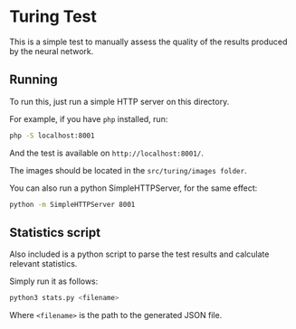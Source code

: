 # Turing Test

This is a simple test to manually assess the quality of the results produced by the neural network.

## Running

To run this, just run a simple HTTP server on this directory.

For example, if you have `php` installed, run:
```bash
php -S localhost:8001
```
And the test is available on `http://localhost:8001/`.

The images should be located in the `src/turing/images folder`.

You can also run a python SimpleHTTPServer, for the same effect:

```bash
python -m SimpleHTTPServer 8001
```

## Statistics script

Also included is a python script to parse the test results and calculate relevant statistics.

Simply run it as follows:

```bash
python3 stats.py <filename>
```

Where `<filename>` is the path to the generated JSON file.
